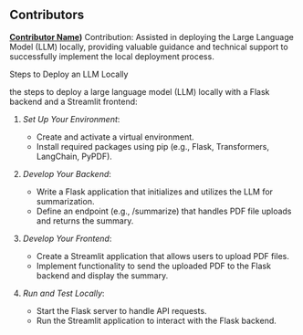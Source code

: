 ## Contributors

**[Contributor Name](https://github.com/amantiwaricse))**
Contribution: Assisted in deploying the Large Language Model (LLM) locally, providing valuable guidance and technical support to successfully implement the local deployment process.

Steps to Deploy an LLM Locally

 the steps to deploy a large language model (LLM) locally with a Flask backend and a Streamlit frontend:

1. *Set Up Your Environment*:
   - Create and activate a virtual environment.
   - Install required packages using pip (e.g., Flask, Transformers, LangChain, PyPDF).

2. *Develop Your Backend*:
   - Write a Flask application that initializes and utilizes the LLM for summarization.
   - Define an endpoint (e.g., /summarize) that handles PDF file uploads and returns the summary.

3. *Develop Your Frontend*:
   - Create a Streamlit application that allows users to upload PDF files.
   - Implement functionality to send the uploaded PDF to the Flask backend and display the summary.

4. *Run and Test Locally*:
   - Start the Flask server to handle API requests.
   - Run the Streamlit application to interact with the Flask backend.

